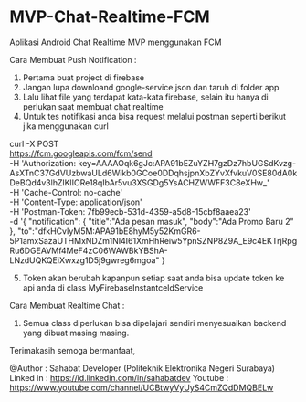 # MVP-Chat-Realtime-FCM
Aplikasi Android Chat Realtime MVP menggunakan FCM

Cara Membuat Push Notification :
1. Pertama buat project di firebase
2. Jangan lupa downloand google-service.json dan taruh di folder app
3. Lalu lihat file yang terdapat kata-kata firebase, selain itu hanya di perlukan saat membuat chat realtime
4. Untuk tes notifikasi anda bisa request melalui postman seperti berikut jika menggunakan curl 

curl -X POST \
  https://fcm.googleapis.com/fcm/send \
  -H 'Authorization: key=AAAAOqk6gJc:APA91bEZuYZH7gzDz7hbUGSdKvzg-AsXTnC37GdVUzbwaULd6Wikb0GCoe0DDqhsjpnXbZYvXfvkuV0SE80dA0kDeBQd4v3lhZlKlIORe18qIbAr5vu3XSGDg5YsACHZWWFF3C8eXHw_' \
  -H 'Cache-Control: no-cache' \
  -H 'Content-Type: application/json' \
  -H 'Postman-Token: 7fb99ecb-531d-4359-a5d8-15cbf8aaea23' \
  -d '{
	"notification":
	{
		"title":"Ada pesan masuk",
		"body":"Ada Promo Baru 2"
	},
	"to":"dfkHCvIyM5M:APA91bE8hyM5y52KmGR6-5P1amxSazaUTHMxNDZm1NI4I61XmHhReiw5YpnSZNP8Z9A_E9c4EKTrjRpgRu6DGEAVMf4MeF4zC06WAWBkYBShA-LNzdUQKQEiXwxzg1D5j9gwreg6mgoa"
}

5. Token akan berubah kapanpun setiap saat anda bisa update token ke api anda di class MyFirebaseInstantceIdService

Cara Membuat Realtime Chat :
1. Semua class diperlukan bisa dipelajari sendiri menyesuaikan backend yang dibuat masing masing.

Terimakasih semoga bermanfaat,

@Author : Sahabat Developer (Politeknik Elektronika Negeri Surabaya)
Linked in : https://id.linkedin.com/in/sahabatdev
Youtube : https://www.youtube.com/channel/UCBtwyVyUyS4CmZQdDMQBELw
